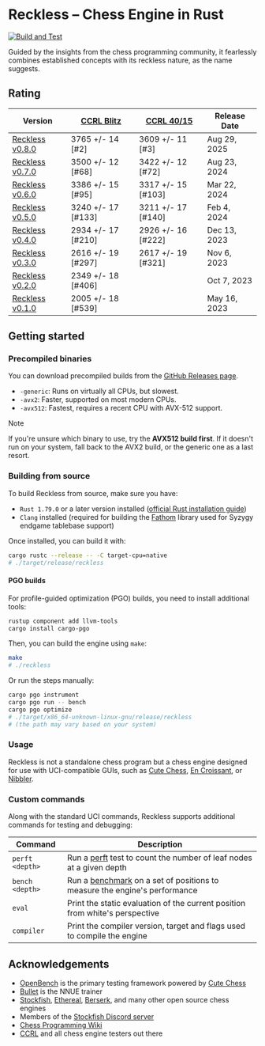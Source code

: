 # Reckless – Chess Engine in Rust

[![Build and Test](https://github.com/codedeliveryservice/Reckless/actions/workflows/rust.yml/badge.svg)](https://github.com/codedeliveryservice/Reckless/actions/workflows/rust.yml)

Guided by the insights from the chess programming community, it fearlessly
combines established concepts with its reckless nature, as the name suggests.

[uci]: https://en.wikipedia.org/wiki/Universal_Chess_Interface

## Rating

| Version                   | [CCRL Blitz][ccrl-404] | [CCRL 40/15][crrl-4015] | Release Date |
| ------------------------- | ---------------------- | ----------------------- | ------------ |
| [Reckless v0.8.0][v0.8.0] | 3765 +/- 14 [#2]       | 3609 +/- 11 [#3]        | Aug 29, 2025 |
| [Reckless v0.7.0][v0.7.0] | 3500 +/- 12 [#68]      | 3422 +/- 12 [#72]       | Aug 23, 2024 |
| [Reckless v0.6.0][v0.6.0] | 3386 +/- 15 [#95]      | 3317 +/- 15 [#103]      | Mar 22, 2024 |
| [Reckless v0.5.0][v0.5.0] | 3240 +/- 17 [#133]     | 3211 +/- 17 [#140]      | Feb 4, 2024  |
| [Reckless v0.4.0][v0.4.0] | 2934 +/- 17 [#210]     | 2926 +/- 16 [#222]      | Dec 13, 2023 |
| [Reckless v0.3.0][v0.3.0] | 2616 +/- 19 [#297]     | 2617 +/- 19 [#321]      | Nov 6, 2023  |
| [Reckless v0.2.0][v0.2.0] | 2349 +/- 18 [#406]     |                         | Oct 7, 2023  |
| [Reckless v0.1.0][v0.1.0] | 2005 +/- 18 [#539]     |                         | May 16, 2023 |

[v0.1.0]: https://github.com/codedeliveryservice/Reckless/releases/tag/v0.1.0
[v0.2.0]: https://github.com/codedeliveryservice/Reckless/releases/tag/v0.2.0
[v0.3.0]: https://github.com/codedeliveryservice/Reckless/releases/tag/v0.3.0
[v0.4.0]: https://github.com/codedeliveryservice/Reckless/releases/tag/v0.4.0
[v0.5.0]: https://github.com/codedeliveryservice/Reckless/releases/tag/v0.5.0
[v0.6.0]: https://github.com/codedeliveryservice/Reckless/releases/tag/v0.6.0
[v0.7.0]: https://github.com/codedeliveryservice/Reckless/releases/tag/v0.7.0
[v0.8.0]: https://github.com/codedeliveryservice/Reckless/releases/tag/v0.8.0
[ccrl-404]: https://www.computerchess.org.uk/ccrl/404/cgi/compare_engines.cgi?class=Single-CPU+engines&only_best_in_class=on
[crrl-4015]: https://www.computerchess.org.uk/ccrl/4040/cgi/compare_engines.cgi?class=Single-CPU+engines&only_best_in_class=on

## Getting started

### Precompiled binaries

You can download precompiled builds from the [GitHub Releases page](https://github.com/codedeliveryservice/Reckless/releases).

- `-generic`: Runs on virtually all CPUs, but slowest.
- `-avx2`: Faster, supported on most modern CPUs.
- `-avx512`: Fastest, requires a recent CPU with AVX-512 support.

> [!NOTE]
> If you're unsure which binary to use, try the **AVX512 build first**. If it doesn't run on your system, fall back to the AVX2 build, or the generic one as a last resort.

[microarchitecture]: https://en.wikipedia.org/wiki/X86-64#Microarchitecture_levels

### Building from source

To build Reckless from source, make sure you have:

- `Rust 1.79.0` or a later version installed ([official Rust installation guide](https://www.rust-lang.org/tools/install))
- `Clang` installed (required for building the [Fathom](https://github.com/jdart1/Fathom) library used for Syzygy endgame tablebase support)

Once installed, you can build it with:

```bash
cargo rustc --release -- -C target-cpu=native
# ./target/release/reckless
```

#### PGO builds

For profile-guided optimization (PGO) builds, you need to install additional tools:

```bash
rustup component add llvm-tools
cargo install cargo-pgo
```

Then, you can build the engine using `make`:

```bash
make
# ./reckless
```

Or run the steps manually:

```bash
cargo pgo instrument
cargo pgo run -- bench
cargo pgo optimize
# ./target/x86_64-unknown-linux-gnu/release/reckless
# (the path may vary based on your system)
```

### Usage

Reckless is not a standalone chess program but a chess engine designed for use with UCI-compatible GUIs,
such as [Cute Chess](https://github.com/cutechess/cutechess), [En Croissant](https://encroissant.org),
or [Nibbler](https://github.com/rooklift/nibbler).

### Custom commands

Along with the standard UCI commands, Reckless supports additional commands for testing and debugging:

| Command         | Description                                                                        |
| --------------- | ---------------------------------------------------------------------------------- |
| `perft <depth>` | Run a [perft][perft] test to count the number of leaf nodes at a given depth       |
| `bench <depth>` | Run a [benchmark][bench] on a set of positions to measure the engine's performance |
| `eval`          | Print the static evaluation of the current position from white's perspective       |
| `compiler`      | Print the compiler version, target and flags used to compile the engine            |

[perft]: https://www.chessprogramming.org/Perft
[bench]: /src/tools/bench.rs

## Acknowledgements

- [OpenBench](https://github.com/AndyGrant/OpenBench) is the primary testing framework powered by [Cute Chess](https://github.com/cutechess/cutechess)
- [Bullet](https://github.com/jw1912/bullet) is the NNUE trainer
- [Stockfish](https://github.com/official-stockfish/Stockfish), [Ethereal](https://github.com/AndyGrant/Ethereal), [Berserk](https://github.com/jhonnold/berserk), and many other open source chess engines
- Members of the [Stockfish Discord server](https://discord.gg/GWDRS3kU6R)
- [Chess Programming Wiki](https://www.chessprogramming.org/Main_Page)
- [CCRL](https://www.computerchess.org.uk/ccrl/) and all chess engine testers out there
